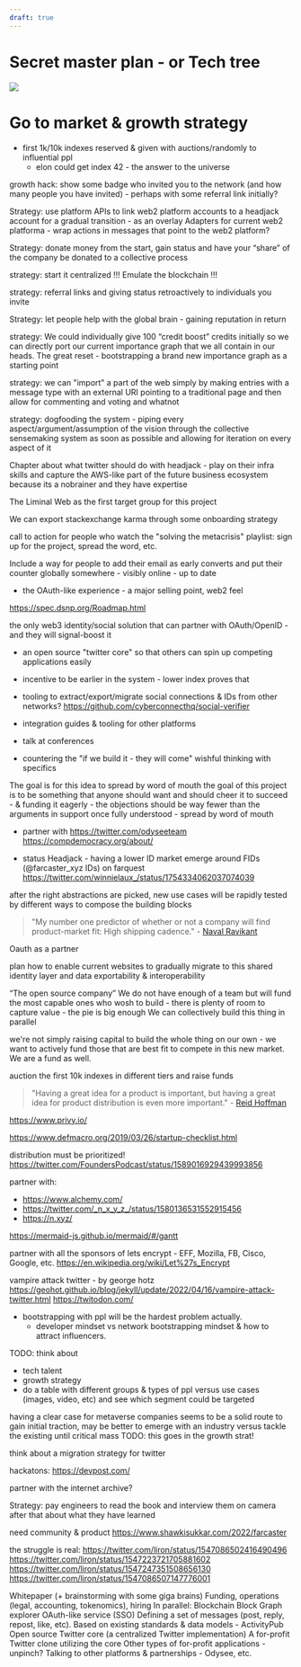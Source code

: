 ```yaml
---
draft: true
---
```


# Secret master plan - or Tech tree

<div style={{textAlign: "center"}}>
    <img src="https://png.pngitem.com/pimgs/s/207-2073499_translate-platform-from-english-to-spanish-work-in.png"/>
</div>

# Go to market & growth strategy

- first 1k/10k indexes reserved & given with auctions/randomly to influential ppl
    - elon could get index 42 - the answer to the universe

growth hack: show some badge who invited you to the network (and how many people you have invited) - perhaps with some referral link initially?

Strategy: use platform APIs to link web2 platform accounts to a headjack account for a gradual transition - as an overlay
Adapters for current web2 platforma - wrap actions in messages that point to the web2 platform?

Strategy: donate money from the start, gain status and have your “share” of the company be donated to a collective process

strategy: start it centralized !!! Emulate the blockchain !!!

strategy: referral links and giving status retroactively to individuals you invite 

Strategy: let people help with the global brain - gaining reputation in return

strategy: We could individually give 100 “credit boost” credits initially so we can directly port our current importance graph that we all contain in our heads. The great reset - bootstrapping a brand new importance graph as a starting point

strategy:
we can "import" a part of the web simply by making entries with a message type with an external URI pointing to a traditional page and then allow for commenting and voting and whatnot

strategy: dogfooding the system - piping every aspect/argument/assumption of the vision through the collective sensemaking system as soon as possible and allowing for iteration on every aspect of it

Chapter about what twitter should do with headjack - play on their infra skills and capture the AWS-like part of the future business ecosystem because its a nobrainer and they have expertise

The Liminal Web as the first target group for this project

We can export stackexchange karma through some onboarding strategy

call to action for people who watch the "solving the metacrisis" playlist: sign up for the project, spread the word, etc.

Include a way for people to add their email as early converts and put their counter globally somewhere - visibly online - up to date

- the OAuth-like experience - a major selling point, web2 feel

https://spec.dsnp.org/Roadmap.html

the only web3 identity/social solution that can partner with OAuth/OpenID - and they will signal-boost it

- an open source "twitter core" so that others can spin up competing applications easily

- incentive to be earlier in the system - lower index proves that

- tooling to extract/export/migrate social connections & IDs from other networks?
    https://github.com/cyberconnecthq/social-verifier

- integration guides & tooling for other platforms

- talk at conferences

- countering the "if we build it - they will come" wishful thinking with specifics

The goal is for this idea to spread by word of mouth
the goal of this project is to be something that anyone should want and should cheer it to succeed - & funding it eagerly - the objections should be way fewer than the arguments in support once fully understood - spread by word of mouth

- partner with
    https://twitter.com/odyseeteam
    https://compdemocracy.org/about/

- status
Headjack - having a lower ID
market emerge around FIDs (@farcaster_xyz IDs) on farquest
https://twitter.com/winnielaux_/status/1754334062037074039


after the right abstractions are picked, new use cases will be rapidly tested by different ways to compose the building blocks

> "My number one predictor of whether or not a company will find product-market fit: High shipping cadence." - [Naval Ravikant](https://x.com/naval/status/1128346098362281984)


Oauth as a partner

plan how to enable current websites to gradually migrate to this shared identity layer and data exportability & interoperability

“The open source company”
We do not have enough of a team but will fund the most capable ones who wosh to build - there is plenty of room to capture value - the pie is big enough
We can collectively build this thing in parallel

we're not simply raising capital to build the whole thing on our own - we want to actively fund those that are best fit to compete in this new market. We are a fund as well.

auction the first 10k indexes in different tiers and raise funds

> "Having a great idea for a product is important, but having a great idea for product distribution is even more important." - [Reid Hoffman](https://www.azquotes.com/quote/716440)

https://www.privy.io/

https://www.defmacro.org/2019/03/26/startup-checklist.html


distribution must be prioritized!
https://twitter.com/FoundersPodcast/status/1589016929439993856


partner with:
- https://www.alchemy.com/
- https://twitter.com/_n_x_y_z_/status/1580136531552915456
- https://n.xyz/



https://mermaid-js.github.io/mermaid/#/gantt


partner with all the sponsors of lets encrypt - EFF, Mozilla, FB, Cisco, Google, etc.
https://en.wikipedia.org/wiki/Let%27s_Encrypt


vampire attack twitter - by george hotz
https://geohot.github.io/blog/jekyll/update/2022/04/16/vampire-attack-twitter.html
https://twitodon.com/


- bootstrapping with ppl will be the hardest problem actually.
    - developer mindset vs network bootstrapping mindset & how to attract influencers.

TODO: think about
- tech talent
- growth strategy
- do a table with different groups & types of ppl versus use cases (images, video, etc) and see which segment could be targeted

having a clear case for metaverse companies seems to be a solid route to gain initial traction, may be better to emerge with an industry versus tackle the existing until critical mass
TODO: this goes in the growth strat!


think about a migration strategy for twitter


hackatons:
https://devpost.com/


partner with the internet archive?


Strategy: pay engineers to read the book and interview them on camera after that about what they have learned


need community & product
https://www.shawkisukkar.com/2022/farcaster

the struggle is real:
https://twitter.com/liron/status/1547086502416490496
https://twitter.com/liron/status/1547223721705881602
https://twitter.com/liron/status/1547247351508656130
https://twitter.com/liron/status/1547086507147776001



Whitepaper (+ brainstorming with some giga brains)
Funding, operations (legal, accounting, tokenomics), hiring
In parallel:
    Blockchain
    Block Graph explorer
    OAuth-like service (SSO)
    Defining a set of messages (post, reply, repost, like, etc).
        Based on existing standards & data models - ActivityPub
    Open source Twitter core (a centralized Twitter implementation)
    A for-profit Twitter clone utilizing the core
    Other types of for-profit applications - unpinch?
    Talking to other platforms & partnerships - Odysee, etc.

